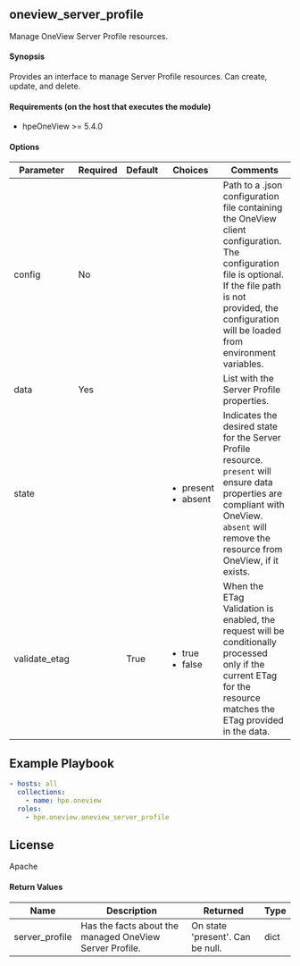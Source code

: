 ## oneview_server_profile
Manage OneView Server Profile resources.

#### Synopsis
 Provides an interface to manage Server Profile resources. Can create, update, and delete.

#### Requirements (on the host that executes the module)
  * hpeOneView >= 5.4.0

#### Options

| Parameter     | Required    | Default  | Choices    | Comments |
| ------------- |-------------| ---------|----------- |--------- |
| config  |   No  |  | |  Path to a .json configuration file containing the OneView client configuration. The configuration file is optional. If the file path is not provided, the configuration will be loaded from environment variables.  |
| data  |   Yes  |  | |  List with the Server Profile properties.  |
| state  |   |  | <ul> <li>present</li>  <li>absent</li> </ul> |  Indicates the desired state for the Server Profile resource. `present` will ensure data properties are compliant with OneView. `absent` will remove the resource from OneView, if it exists.  |
| validate_etag  |   |  True  | <ul> <li>true</li>  <li>false</li> </ul> |  When the ETag Validation is enabled, the request will be conditionally processed only if the current ETag for the resource matches the ETag provided in the data.  |

## Example Playbook

```yaml
- hosts: all
  collections:
    - name: hpe.oneview
  roles:
    - hpe.oneview.oneview_server_profile
```

## License

Apache

#### Return Values

| Name          | Description  | Returned | Type       |
| ------------- |-------------| ---------|----------- |
| server_profile   | Has the facts about the managed OneView Server Profile. |  On state 'present'. Can be null. |  dict |
